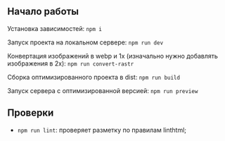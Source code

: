 ## Начало работы

Установка зависимостей: `npm i`

Запуск проекта на локальном сервере: `npm run dev`

Конвертация изображений в webp и 1x (изначально нужно добавлять изображения в 2x): `npm run convert-rastr`

Сборка оптимизированного проекта в dist: `npm run build`

Запуск сервера с оптимизированной версией: `npm run preview`

## Проверки

- `npm run lint`: проверяет разметку по правилам linthtml;
